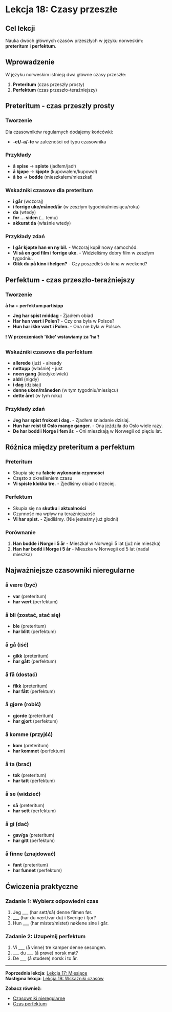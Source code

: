 # Lekcja 18: Czasy przeszłe

## Cel lekcji
Nauka dwóch głównych czasów przeszłych w języku norweskim: **preteritum** i **perfektum**.

## Wprowadzenie
W języku norweskim istnieją dwa główne czasy przeszłe:
1. **Preteritum** (czas przeszły prosty)
2. **Perfektum** (czas przeszło-teraźniejszy)

## Preteritum - czas przeszły prosty

### Tworzenie
Dla czasowników regularnych dodajemy końcówki:
- **-et/-a/-te** w zależności od typu czasownika

### Przykłady
- **å spise** → **spiste** (jadłem/jadł)
- **å kjøpe** → **kjøpte** (kupowałem/kupował)
- **å bo** → **bodde** (mieszkałem/mieszkał)

### Wskaźniki czasowe dla preteritum
- **i går** (wczoraj)
- **i forrige uke/måned/år** (w zeszłym tygodniu/miesiącu/roku)
- **da** (wtedy)
- **for ... siden** (... temu)
- **akkurat da** (właśnie wtedy)

### Przykłady zdań
- **I går kjøpte han en ny bil.** - Wczoraj kupił nowy samochód.
- **Vi så en god film i forrige uke.** - Widzieliśmy dobry film w zeszłym tygodniu.
- **Gikk du på kino i helgen?** - Czy poszedłeś do kina w weekend?

## Perfektum - czas przeszło-teraźniejszy

### Tworzenie
**å ha + perfektum partisipp**
- **Jeg har spist middag** - Zjadłem obiad
- **Har hun vært i Polen?** - Czy ona była w Polsce?
- **Hun har ikke vært i Polen.** - Ona nie była w Polsce.

❗ **W przeczeniach 'ikke' wstawiamy za 'ha'!**

### Wskaźniki czasowe dla perfektum
- **allerede** (już) - already
- **nettopp** (właśnie) - just
- **noen gang** (kiedykolwiek)
- **aldri** (nigdy)
- **i dag** (dzisiaj)
- **denne uken/måneden** (w tym tygodniu/miesiącu)
- **dette året** (w tym roku)

### Przykłady zdań
- **Jeg har spist frokost i dag.** - Zjadłem śniadanie dzisiaj.
- **Hun har reist til Oslo mange ganger.** - Ona jeździła do Oslo wiele razy.
- **De har bodd i Norge i fem år.** - Oni mieszkają w Norwegii od pięciu lat.

## Różnica między preteritum a perfektum

### Preteritum
- Skupia się na **fakcie wykonania czynności**
- Często z określeniem czasu
- **Vi spiste klokka tre.** - Zjedliśmy obiad o trzeciej.

### Perfektum
- Skupia się na **skutku** i **aktualności**
- Czynność ma wpływ na teraźniejszość
- **Vi har spist.** - Zjedliśmy. (Nie jesteśmy już głodni)

### Porównanie
1. **Han bodde i Norge i 5 år** - Mieszkał w Norwegii 5 lat (już nie mieszka)
2. **Han har bodd i Norge i 5 år** - Mieszka w Norwegii od 5 lat (nadal mieszka)

## Najważniejsze czasowniki nieregularne

### å være (być)
- **var** (preteritum)
- **har vært** (perfektum)

### å bli (zostać, stać się)
- **ble** (preteritum)
- **har blitt** (perfektum)

### å gå (iść)
- **gikk** (preteritum)
- **har gått** (perfektum)

### å få (dostać)
- **fikk** (preteritum)
- **har fått** (perfektum)

### å gjøre (robić)
- **gjorde** (preteritum)  
- **har gjort** (perfektum)

### å komme (przyjść)
- **kom** (preteritum)
- **har kommet** (perfektum)

### å ta (brać)
- **tok** (preteritum)
- **har tatt** (perfektum)

### å se (widzieć)
- **så** (preteritum)
- **har sett** (perfektum)

### å gi (dać)
- **gav/ga** (preteritum)
- **har gitt** (perfektum)

### å finne (znajdować)
- **fant** (preteritum)
- **har funnet** (perfektum)

## Ćwiczenia praktyczne

### Zadanie 1: Wybierz odpowiedni czas
1. Jeg ___ (har sett/så) denne filmen før.
2. ___ (har du vært/var du) i Sverige i fjor?
3. Hun ___ (har mistet/mistet) nøklene sine i går.

### Zadanie 2: Uzupełnij perfektum
1. Vi ___ (å vinne) tre kamper denne sesongen.
2. ___ du ___ (å prøve) norsk mat?
3. De ___ (å studere) norsk i to år.

---
**Poprzednia lekcja**: [Lekcja 17: Miesiące](../lekcje-srednie/lekcja-17.md)  
**Następna lekcja**: [Lekcja 19: Wskaźniki czasów](lekcja-19.md)

**Zobacz również:**
- [Czasowniki nieregularne](../gramatyka/czasowniki-nieregularne.md)
- [Czas perfektum](../gramatyka/czas-perfektum.md)
